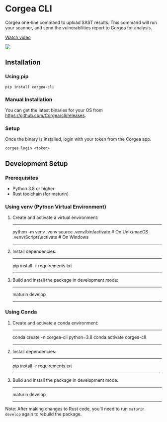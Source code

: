 # Corgea CLI
Corgea one-line command to upload SAST results. This command will run your scanner, and send the vulnerabilities report to Corgea for analysis.


<Card>

[Watch video](https://www.loom.com/share/0d3ed94d1f01401a86906fc9713ee709?sid=b11c1f5a-66ff-4dbf-a83a-c9bea15a5d7b)

[![](https://cdn.loom.com/sessions/thumbnails/0d3ed94d1f01401a86906fc9713ee709-with-play.gif)](https://www.loom.com/share/0d3ed94d1f01401a86906fc9713ee709?sid=b11c1f5a-66ff-4dbf-a83a-c9bea15a5d7b)

</Card>

## Installation

### Using pip
```
pip install corgea-cli
```

### Manual Installation
You can get the latest binaries for your OS from https://github.com/Corgea/cli/releases.

### Setup
Once the binary is installed, login with your token from the Corgea app.
```
corgea login <token>
```


## Development Setup

### Prerequisites
- Python 3.8 or higher
- Rust toolchain (for maturin)

### Using venv (Python Virtual Environment)
1. Create and activate a virtual environment:
   **** 
   python -m venv .venv
   source .venv/bin/activate  # On Unix/macOS
   .venv\Scripts\activate     # On Windows
   ****

2. Install dependencies:
   ****
   pip install -r requirements.txt
   ****

3. Build and install the package in development mode:
   ****
   maturin develop
   ****

### Using Conda
1. Create and activate a conda environment:
   ****
   conda create -n corgea-cli python=3.8
   conda activate corgea-cli
   ****

2. Install dependencies:
   ****
   pip install -r requirements.txt
   ****

3. Build and install the package in development mode:
   ****
   maturin develop
   ****

Note: After making changes to Rust code, you'll need to run `maturin develop` again to rebuild the package.

